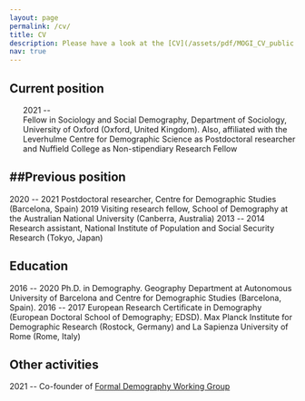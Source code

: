 ```yaml
---
layout: page
permalink: /cv/
title: CV
description: Please have a look at the [CV](/assets/pdf/MOGI_CV_public.pdf) for more detail.
nav: true
---
```

Current position
----------------
<ul style="list-style:none;" class="columns" data-columns="2">
<li>2021 -- </li>
<li>Fellow in Sociology and Social Demography, Department of Sociology, University of Oxford (Oxford, United Kingdom). Also, affiliated with the Leverhulme Centre for Demographic Science as Postdoctoral researcher and Nuffield College as Non-stipendiary Research Fellow</li>
</ul>

##Previous position
-----------------
2020 -- 2021 Postdoctoral researcher, Centre for Demographic Studies (Barcelona, Spain)
2019 Visiting research fellow, School of Demography at the Australian National University (Canberra, Australia)
2013 -- 2014 Research assistant, National Institute of Population and Social Security Research (Tokyo, Japan)

Education
---------
2016 -- 2020 Ph.D. in Demography. Geography Department at Autonomous University of Barcelona and Centre for Demographic Studies (Barcelona, Spain).
2016 -- 2017 European Research Certificate in Demography (European Doctoral School of Demography; EDSD). Max Planck Institute for Demographic Research (Rostock, Germany) and La Sapienza University of Rome (Rome, Italy)

Other activities
----------------
2021 -- Co-founder of [Formal Demography Working Group](https://formaldemography.github.io/working_group/)